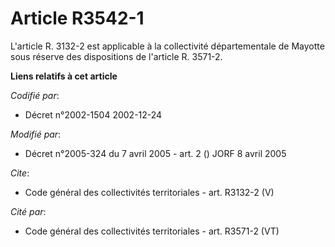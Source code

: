 # Article R3542-1

L'article R. 3132-2 est applicable à la collectivité départementale de Mayotte sous réserve des dispositions de l'article R.
3571-2.

**Liens relatifs à cet article**

_Codifié par_:

  - Décret n°2002-1504 2002-12-24

_Modifié par_:

  - Décret n°2005-324 du 7 avril 2005 - art. 2 () JORF 8 avril 2005

_Cite_:

  - Code général des collectivités territoriales - art. R3132-2 (V)

_Cité par_:

  - Code général des collectivités territoriales - art. R3571-2 (VT)
